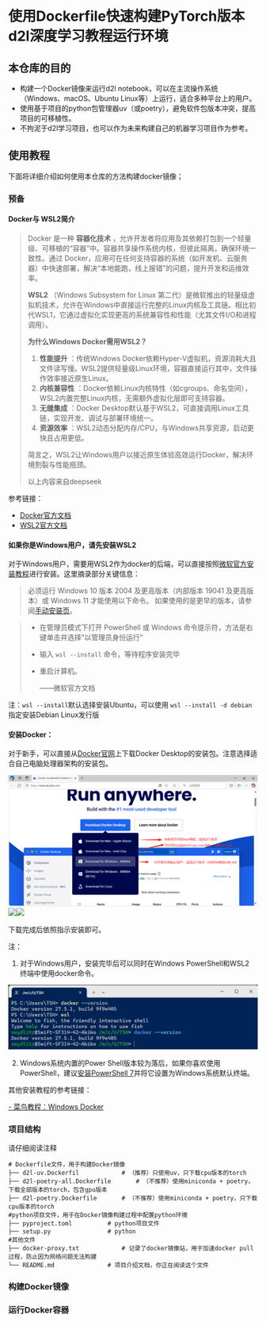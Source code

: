 # 使用Dockerfile快速构建PyTorch版本d2l深度学习教程运行环境

## 本仓库的目的

- 构建一个Docker镜像来运行d2l notebook，可以在主流操作系统（Windows、macOS、Ubuntu Linux等）上运行，适合多种平台上的用户。
- 使用基于项目的python包管理器uv（或poetry），避免软件包版本冲突，提高项目的可移植性。
- 不拘泥于d2l学习项目，也可以作为未来构建自己的机器学习项目作为参考。

## 使用教程

下面将详细介绍如何使用本仓库的方法构建docker镜像；

### 预备

#### Docker与 WSL2简介

> Docker 是一种 **容器化技术** ，允许开发者将应用及其依赖打包到一个轻量级、可移植的“容器”中。容器共享操作系统内核，但彼此隔离，确保环境一致性。通过 Docker，应用可在任何支持容器的系统（如开发机、云服务器）中快速部署，解决“本地能跑，线上报错”的问题，提升开发和运维效率。
>
> **WSL2** （Windows Subsystem for Linux 第二代）是微软推出的轻量级虚拟机技术，允许在Windows中直接运行完整的Linux内核及工具链。相比初代WSL1，它通过虚拟化实现更高的系统兼容性和性能（尤其文件I/O和进程调用）。
>
> **为什么Windows Docker需用WSL2？**
>
> 1. **性能提升** ：传统Windows Docker依赖Hyper-V虚拟机，资源消耗大且文件读写慢。WSL2提供轻量级Linux环境，容器直接运行其中，文件操作效率接近原生Linux。
> 2. **内核兼容性** ：Docker依赖Linux内核特性（如cgroups、命名空间），WSL2内置完整Linux内核，无需额外虚拟化层即可支持容器。
> 3. **无缝集成** ：Docker Desktop默认基于WSL2，可直接调用Linux工具链，实现开发、调试与部署环境统一。
> 4. **资源效率** ：WSL2动态分配内存/CPU，与Windows共享资源，启动更快且占用更低。
>
> 简言之，WSL2让Windows用户以接近原生体验高效运行Docker，解决环境割裂与性能瓶颈。
>
> 以上内容来自deepseek

参考链接：

- [Docker官方文档](https://docs.docker.com/get-started/)
- [WSL2官方文档](https://learn.microsoft.com/zh-cn/windows/wsl/about)

#### 如果你是Windows用户，请先安装WSL2

对于Windows用户，需要用WSL2作为docker的后端，可以直接按照[微软官方安装教程](https://learn.microsoft.com/zh-cn/windows/wsl/install)进行安装。这里摘录部分关键信息：

> 必须运行 Windows 10 版本 2004 及更高版本（内部版本 19041 及更高版本）或 Windows 11 才能使用以下命令。 如果使用的是更早的版本，请参阅[手动安装页](https://learn.microsoft.com/zh-cn/windows/wsl/install-manual)。

> - 在管理员模式下打开 PowerShell 或 Windows 命令提示符，方法是右键单击并选择“以管理员身份运行”
> - 输入 `wsl --install` 命令，等待程序安装完毕
> - 重启计算机。
>
>   ——微软官方文档

注：`wsl --install`默认选择安装Ubuntu，可以使用 `wsl --install -d debian` 指定安装Debian Linux发行版

#### 安装Docker：

对于新手，可以直接从[Docker官网](https://www.docker.com/)上下载Docker Desktop的安装包。注意选择适合自己电脑处理器架构的安装包。

![img](./img/docker1.png "选择适合自己电脑的docker版本")![](1.png)![](1.png)

下载完成后依照指示安装即可。

注：

1. 对于Windows用户，安装完毕后可以同时在Windows PowerShell和WSL2 终端中使用docker命令。

![img](./img/docker2.png)

2. Windows系统内置的Power Shell版本较为落后，如果你喜欢使用 PowerShell，建议[安装PowerShell 7](https://github.com/PowerShell/powershell/releases)并将它设置为Windows系统默认终端。

其他安装教程的参考链接：

[- 菜鸟教程：Windows Docker](https://www.runoob.com/docker/windows-docker-install.html)

### 项目结构

请仔细阅读注释

```
# Dockerfile文件，用于构建Docker镜像
├── d2l-uv.Dockerfil			# （推荐）只使用uv，只下载cpu版本的torch
├── d2l-poetry-all.Dockerfile 		# （不推荐）使用miniconda + poetry，下载全部版本的torch，包含gpu版本
├── d2l-poetry.Dockerfile 		# （不推荐）使用miniconda + poetry，只下载cpu版本的torch
#python项目文件，用于在Docker镜像构建过程中配置python环境
├── pyproject.toml 			# python项目文件
├── setup.py				# python
#其他文件
├── docker-proxy.txt 			# 记录了docker镜像站，用于加速docker pull过程，防止因为网络问题无法构建
└── README.md				# 项目介绍文档，你正在阅读这个文件
```

### 构建Docker镜像

### 运行Docker容器
